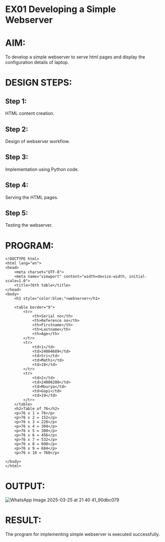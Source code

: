 # EX01 Developing a Simple Webserver


# AIM:
To develop a simple webserver to serve html pages and display the configuration details of laptop.

# DESIGN STEPS:
## Step 1:
HTML content creation.

## Step 2:
Design of webserver workflow.

## Step 3:
Implementation using Python code.

## Step 4:
Serving the HTML pages.

## Step 5:
Testing the webserver.

# PROGRAM:
```
<!DOCTYPE html>
<html lang="en">
<head>
    <meta charset="UTF-8">
    <meta name="viewport" content="width=device-width, initial-scale=1.0">
    <title>76th table</title>
</head>
<body>
    <h1 style="color:blue;">webserver</h1>

    <table border="9">
        <tr>
            <th>Serial no</th>
            <th>Reference no</th>
            <th>Firstname</th>
            <th>Lastname</th>
            <th>Age</th>
        </tr>
        <tr>
            <td>1</td>
            <td>24004689</td>
            <td>Sri</td>
            <td>Mathi</td>
            <td>18</td>
        </tr>
        <tr>
            <td>2</td>
            <td>24006288</td>
            <td>Mourya</td>
            <td>Gopi</td>
            <td>19</td>
        </tr>
    </table>
    <h2>Table of 76</h2>
    <p>76 x 1 = 76</p>
    <p>76 x 2 = 152</p>
    <p>76 x 3 = 228</p>
    <p>76 x 4 = 304</p>
    <p>76 x 5 = 380</p>
    <p>76 x 6 = 456</p>
    <p>76 x 7 = 532</p>
    <p>76 x 8 = 608</p>
    <p>76 x 9 = 684</p>
    <p>76 x 10 = 760</p>

</body>
</html>

```
# OUTPUT:
![WhatsApp Image 2025-03-25 at 21 40 41_90dbc079](https://github.com/user-attachments/assets/4c75e12e-a9a0-495d-b51c-42ec3cffb066)

# RESULT:
The program for implementing simple webserver is executed successfully.

